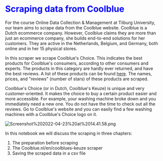 # <span style="color:blue">Scraping data from Coolblue</span>

For the course Online Data Collection & Management at Tilburg University, our team aims to scrape data from the Coolblue website. Coolblue is a Dutch ecommerce company. However, Coolblue claims they are more than just an ecommerce company, she builds end-to-end solutions for her customers. They are active in the Netherlands, Belgium, and Germany, both online and in her 15 physical stores. 

In this scraper we scrape Coolblue's Choice. This indicates the best products for Coolblue's consumers, according to other consumers and experts. The products in this category are hardly ever returned, and have the best reviews. A list of these products can be found [here](https://www.coolblue.nl/en/coolblues-keuze). The names, prices, and "reviews" (number of stars) of these products are scraped. 

Coolblue's Choice (or in Dutch, Coolblue's Keuze) is unique and very customer-oriented. It makes the choice to buy a certain product easier and more accessible. For example, your washing machine broke down and you immediately need a new one. You do not have the time to check out all the reviews. Go to Coolblue's website and you can easily find a few washing machines with a Coolblue's Choice logo on it. 

![Screenshot%202022-04-23%20at%2014.41.58.png](attachment:Screenshot%202022-04-23%20at%2014.41.58.png)

In this notebook we will discuss the scraping in three chapters:
1. The preparation before scraping
2. The Coolblue.nl/en/coolblues-keuze scraper
3. Saving the scraped data in a csv file

